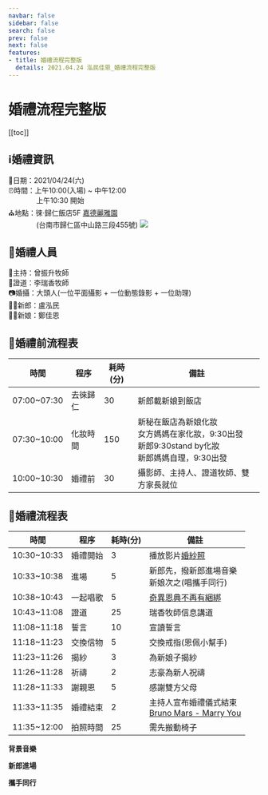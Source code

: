 ```yaml
---
navbar: false
sidebar: false
search: false
prev: false
next: false
features:
- title: 婚禮流程完整版
  details: 2021.04.24 泓民佳恩_婚禮流程完整版
---
```

# 婚禮流程完整版  

[[toc]]

## ℹ️婚禮資訊
📅日期：2021/04/24(六)  
⏰時間：上午10:00(入場) ~ 中午12:00  
&emsp;&emsp;&emsp;&emsp;上午10:30 開始  
⛪地點：徠·歸仁飯店5F [嘉德麗雅園](http://www.laihotel.com.tw/tw/misc/29)  
&emsp;&emsp;&emsp;&emsp;(台南市歸仁區中山路三段455號)
![](http://www.laihotel.com.tw/storage/misc/gallery/76a2bc9bebfa1b37e296597c627255c3.jpg)


## 🔔婚禮人員
🎤主持：曾振升牧師  
💑證道：李瑞香牧師  
📷婚攝：大頭人(一位平面攝影 + 一位動態錄影 + 一位助理)  
🤵🏻新郎：盧泓民  
👰🏻新娘：鄭佳恩


## 🧡婚禮前流程表 
|時間|程序|耗時(分)|備註|
|---|---|---|---|
|07:00~07:30|去徠歸仁|30|新郎載新娘到飯店|
|07:30~10:00|化妝時間|150|新秘在飯店為新娘化妝<br>女方媽媽在家化妝，9:30出發<br>新郎9:30stand by化妝<br>新郎媽媽自理，9:30出發|
|10:00~10:30|婚禮前|30|攝影師、主持人、證道牧師、雙方家長就位|

## 🧡婚禮流程表 
|時間|程序|耗時(分)|備註|
|---|---|---|---|
|10:30~10:33|婚禮開始|3|播放影片[婚紗照](https://youtu.be/NYe-enDiZL8 )|
|10:33~10:38|進場|5|新郎先，撥新郎進場音樂<br/>新娘次之(唱攜手同行)|
|10:38~10:43|一起唱歌|5|[奇異恩典不再有綑綁](https://www.youtube.com/watch?v=7BTAn9xvK8g)|
|10:43~11:08|證道|25|瑞香牧師信息講道|
|11:08~11:18|誓言|10|宣讀誓言|
|11:18~11:23|交換信物|5|交換戒指(恩佩小幫手)|
|11:23~11:26|揭紗|3|為新娘子揭紗|
|11:26~11:28|祈禱|2|志豪為新人祝禱|
|11:28~11:33|謝親恩|5|感謝雙方父母|
|11:33~11:35|婚禮結束|2|主持人宣布婚禮儀式結束<br/>[Bruno Mars - Marry You](https://www.youtube.com/watch?v=dElRVQFqj-k)|
|11:35~12:00|拍照時間|25|需先搬動椅子|
    
**背景音樂**
<backgroundMusic />

**新郎進場**
<enter/>

**攜手同行**
<GoHandInHand />
